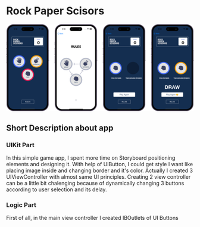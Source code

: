 # Rock Paper Scisors

![](https://github.com/ravshanmacos/Rock-Paper-Scisors/blob/main/Rock-Paper-Scisors/Resources/RockPaperScisors.png)

## Short Description about app

### UIKit Part

In this simple game app, I spent more time on Storyboard positioning elements and designing it. With help of UIButton, I could get style I want like placing image 
inside and changing border and it's color. Actually I created 3 UIViewController with almost same UI principles. Creating 2 view controller can be a little bit 
chalenging because of dynamically changing 3 buttons according to user selection and its delay.


### Logic Part

First of all, in the main view controller I created IBOutlets of UI Buttons
 
